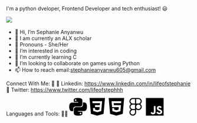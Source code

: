 I'm a python dveloper, Frontend Developer and tech enthusiast! 😃

![](https://github.com/lifeofstephanie/stephanieAnyanwu/blob/main/alot_of_work_emoticons_by_phaethorn.gif)

- 👋 Hi, I’m Sephanie Anyanwu
- 🎉 I am currently an ALX scholar
- 👗 Pronouns - She/Her
- 👀 I’m interested in coding
- 🌱 I’m currently learning C
- 💞️ I’m looking to collaborate on games using Python
- 📫 How to reach email:stephanieanyanwu605@gmail.com

Connect With Me: 🤝
🔗 Linkedin: https://www.linkedin.com/in/lifeofstephanie
🔗 Twitter: https://www.twitter.com/lifeofstephhh

Languages and Tools: 🧑‍💻
![](https://github.com/lifeofstephanie/lifeofstephanie/blob/main/python.svg)
![](https://github.com/lifeofstephanie/lifeofstephanie/blob/main/css3.svg)
![](https://github.com/lifeofstephanie/lifeofstephanie/blob/main/html5.svg)
![](https://github.com/lifeofstephanie/lifeofstephanie/blob/main/figma.svg)
![](https://github.com/lifeofstephanie/lifeofstephanie/blob/main/javascript.svg)


<!---
stephanieAnyanwu/stephanieAnyanwu is a ✨ special ✨ repository because its `README.md` (this file) appears on your GitHub profile.
You can click the Preview link to take a look at your changes.
--->
